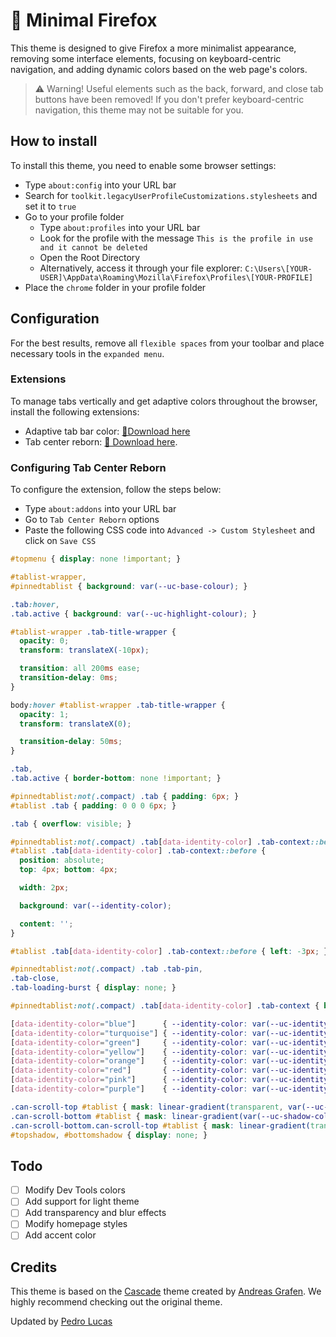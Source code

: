 # 🧪 Minimal Firefox

This theme is designed to give Firefox a more minimalist appearance, removing some interface elements, focusing on keyboard-centric navigation, and adding dynamic colors based on the web page's colors.

> ⚠️ Warning!
Useful elements such as the back, forward, and close tab buttons have been removed! If you don't prefer keyboard-centric navigation, this theme may not be suitable for you.

## How to install
To install this theme, you need to enable some browser settings:
- Type `about:config` into your URL bar
- Search for `toolkit.legacyUserProfileCustomizations.stylesheets` and set it to `true`
- Go to your profile folder
  - Type `about:profiles` into your URL bar
  - Look for the profile with the message `This is the profile in use and it cannot be deleted`
  - Open the Root Directory
  - Alternatively, access it through your file explorer: `C:\Users\[YOUR-USER]\AppData\Roaming\Mozilla\Firefox\Profiles\[YOUR-PROFILE]`
- Place the `chrome` folder in your profile folder

## Configuration

For the best results, remove all `flexible spaces` from your toolbar and place necessary tools in the `expanded menu`.

### Extensions

To manage tabs vertically and get adaptive colors throughout the browser, install the following extensions:

- Adaptive tab bar color: [🔗Download here](https://github.com/easonwong-de/Adaptive-Tab-Bar-Color)
- Tab center reborn: [🔗 Download here](https://addons.mozilla.org/en-GB/firefox/addon/tabcenter-reborn/).

### Configuring Tab Center Reborn
To configure the extension, follow the steps below:

- Type `about:addons` into your URL bar
- Go to `Tab Center Reborn` options
- Paste the following CSS code into `Advanced -> Custom Stylesheet` and click on `Save CSS`

```css
#topmenu { display: none !important; }

#tablist-wrapper,
#pinnedtablist { background: var(--uc-base-colour); }

.tab:hover,
.tab.active { background: var(--uc-highlight-colour); }

#tablist-wrapper .tab-title-wrapper {
  opacity: 0;
  transform: translateX(-10px);

  transition: all 200ms ease;
  transition-delay: 0ms;
}

body:hover #tablist-wrapper .tab-title-wrapper {
  opacity: 1;
  transform: translateX(0);

  transition-delay: 50ms;
}

.tab,
.tab.active { border-bottom: none !important; }

#pinnedtablist:not(.compact) .tab { padding: 6px; }
#tablist .tab { padding: 0 0 0 6px; }

.tab { overflow: visible; }

#pinnedtablist:not(.compact) .tab[data-identity-color] .tab-context::before,
#tablist .tab[data-identity-color] .tab-context::before {
  position: absolute;
  top: 4px; bottom: 4px;

  width: 2px;

  background: var(--identity-color);

  content: '';
}

#tablist .tab[data-identity-color] .tab-context::before { left: -3px; }

#pinnedtablist:not(.compact) .tab .tab-pin,
.tab-close,
.tab-loading-burst { display: none; }

#pinnedtablist:not(.compact) .tab[data-identity-color] .tab-context { box-shadow: none !important; }

[data-identity-color="blue"]      { --identity-color: var(--uc-identity-colour-blue); }
[data-identity-color="turquoise"] { --identity-color: var(--uc-identity-colour-turquoise); }
[data-identity-color="green"]     { --identity-color: var(--uc-identity-colour-green); }
[data-identity-color="yellow"]    { --identity-color: var(--uc-identity-colour-yellow); }
[data-identity-color="orange"]    { --identity-color: var(--uc-identity-colour-orange); }
[data-identity-color="red"]       { --identity-color: var(--uc-identity-colour-red); }
[data-identity-color="pink"]      { --identity-color: var(--uc-identity-colour-pink); }
[data-identity-color="purple"]    { --identity-color: var(--uc-identity-colour-purple); }

.can-scroll-top #tablist { mask: linear-gradient(transparent, var(--uc-shadow-colour) 40px); }
.can-scroll-bottom #tablist { mask: linear-gradient(var(--uc-shadow-colour) calc(100% - 40px), transparent); }
.can-scroll-bottom.can-scroll-top #tablist { mask: linear-gradient(transparent, var(--uc-shadow-colour) 40px calc(100% - 40px), transparent); }
#topshadow, #bottomshadow { display: none; }
```

## Todo

- [ ] Modify Dev Tools colors
- [ ] Add support for light theme
- [ ] Add transparency and blur effects
- [ ] Modify homepage styles
- [ ] Add accent color

## Credits

This theme is based on the [Cascade](https://github.com/andreasgrafen/cascade) theme created by [Andreas Grafen](https://github.com/andreasgrafen). We highly recommend checking out the original theme.

Updated by [Pedro Lucas](https://github.com/pdro-lucas)

